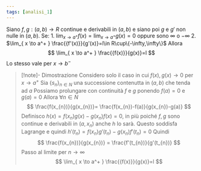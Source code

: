 ```yaml
---
tags: [analisi_1]
---
```

Siano $f,g:(a,b)\to R$ continue e derivabili in $(a,b)$ e siano poi $g$ e $g'$ non nulle in $(a,b)$.
Se:
	1. $\lim_{ x \to a^+ } {f(x)}=\lim_{ x \to a^+ } {g(x)}=0$ oppure sono $\infty$ o $-\infty$
	2. $\lim_{ x \to a^+ } \frac{{f'(x)}}{g'(x)}=l\in R\cup\{-\infty,\infty\}$
Allora 
$$
\lim_{ x \to a^+ } \frac{{f(x)}}{g(x)}=l
$$
Lo stesso vale per $x\to b^-$

>[!note]- Dimostrazione
>Considero solo il caso in cui $f(x_{}),g(x)\to {0}$ per $x\to a^+$
>Sia $\{{s_{n}}\}_{n\in N}$ una successione contenutta in $(a,b)$ che tenda ad $a$
>Possiamo prolungare con continuità $f$ e $g$ ponendo $f(a)=0$ e $g(a)=0$
>Allora $\forall n \in N$
>$$
\frac{f(x_{n})}{g(x_{n})}= \frac{f(x_{n})-f(a)}{g(x_{n})-g(a)}
>$$
>Definisco $h(x)=f(x_{n})g(x)-g(x_{n})f(x)=0$, in più poiché $f,g$ sono continue e derivabili in $(a,x_{n})$ anche $h$ lo sarà.
>Questo soddisfa Lagrange e quindi $h'(t_{n})=f(x_{n})g'(t_{n})-g(x_{n})f'(t_{n})=0$
>Quindi
>$$
\frac{f(x_{n})}{g(x_{n})} = \frac{f'(t_{n})}{g'(t_{n})}
>$$
>Passo al limite per $n\to \infty$
>$$
>\lim_{ x \to a^+ } \frac{{f(x)}}{g(x)}=l
>$$